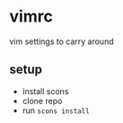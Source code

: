 # vimrc
vim settings to carry around

## setup

* install scons
* clone repo
* run `scons install`

